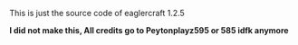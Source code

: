 This is just the source code of eaglercraft 1.2.5



**I did not make this, All credits go to Peytonplayz595 or 585 idfk anymore**

